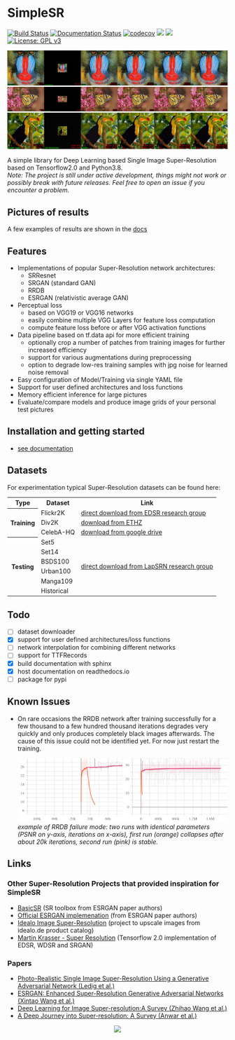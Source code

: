 # SimpleSR
[![Build Status](https://travis-ci.com/bw0248/SimpleSR.svg?branch=master)](https://travis-ci.com/bw0248/SimpleSR)
[![Documentation Status](https://readthedocs.org/projects/simplesr/badge/?version=latest)](https://simplesr.readthedocs.io/en/latest/?badge=latest)
[![codecov](https://codecov.io/gh/bw0248/SimpleSR/branch/master/graph/badge.svg)](https://codecov.io/gh/bw0248/SimpleSR)
![](https://img.shields.io/badge/Python-3.8-informational)
![](https://img.shields.io/badge/Tensorflow-2.0%2B-informational)
[![License: GPL v3](https://img.shields.io/badge/License-GPLv3-blue.svg)](https://www.gnu.org/licenses/gpl-3.0)


![Baboon](./docs/_static/gallery/thesis/0.png)
![Butterfly](./docs/_static/gallery/thesis/10.png)
![Bird](./docs/_static/gallery/thesis/15.png)

A simple library for Deep Learning based Single Image Super-Resolution based on Tensorflow2.0 and Python3.8.     
*Note: The project is still under active development, things might not work or possibly break with future releases.
Feel free to open an issue if you encounter a problem.*

## Pictures of results

A few examples of results are shown in the [docs](https://simplesr.readthedocs.io/en/latest/src/results/results.html)

## Features
* Implementations of popular Super-Resolution network architectures:
    - SRResnet
    - SRGAN (standard GAN)
    - RRDB
    - ESRGAN (relativistic average GAN)
* Perceptual loss
    - based on VGG19 or VGG16 networks
    - easily combine multiple VGG Layers for feature loss computation
    - compute feature loss before or after VGG activation functions
* Data pipeline based on tf.data api for more efficient training
    - optionally crop a number of patches from training images for further increased efficiency
    - support for various augmentations during preprocessing
    - option to degrade low-res training samples with jpg noise for learned noise removal
* Easy configuration of Model/Training via single YAML file
* Support for user defined architectures and loss functions
* Memory efficient inference for large pictures
* Evaluate/compare models and produce image grids of your personal test pictures

## Installation and getting started
* [see documentation](https://simplesr.readthedocs.io/en/latest/index.html)

## Datasets
For experimentation typical Super-Resolution datasets can be found here:

<table>
    <tr>
        <th>Type</th>
        <th>Dataset</th>
        <th>Link</th>
    </tr>
    <tr>
        <th rowspan="3">Training</th>
        <td>Flickr2K</td>
        <td><a href="https://cv.snu.ac.kr/research/EDSR/Flickr2K.tar">direct download from EDSR research group</a></td>
    </tr>
    <tr>
        <td>Div2K</td>
        <td><a href="https://data.vision.ee.ethz.ch/cvl/DIV2K/">download from ETHZ</a></td>
    </tr>
    <tr>
        <td>CelebA-HQ</td>
        <td><a href="https://drive.google.com/drive/folders/11Vz0fqHS2rXDb5pprgTjpD7S2BAJhi1P">download from google drive</a></td>
    </tr>
    <tr>
        <th rowspan="6">Testing</th>
        <td>Set5</td>
        <td rowspan="6"><a href="http://vllab.ucmerced.edu/wlai24/LapSRN/results/SR_testing_datasets.zip">direct download from LapSRN research group</a></td>
    </tr>
    <tr>
        <td>Set14</td>
    </tr>
    <tr>
        <td>BSDS100</td>
    </tr>
    <tr>
        <td>Urban100</td>
    </tr>
    <tr>
        <td>Manga109</td>
    </tr>
    <tr>
        <td>Historical</td>
    </tr>
</table>
 

## Todo

* [ ] dataset downloader
* [x] support for user defined architectures/loss functions
* [ ] network interpolation for combining different networks
* [ ] support for TTFRecords 
* [x] build documentation with sphinx
* [x] host documentation on readthedocs.io
* [ ] package for pypi

## Known Issues

* On rare occasions the RRDB network after training successfully 
for a few thousand to a few hundred thousand iterations degrades very quickly and only produces
completely black images afterwards. The cause of this issue could not be identified yet.
For now just restart the training. 

    ![rrdb failure mode](./docs/_static/rddb_fail.png)     
    *example of RRDB failure mode: two runs with identical parameters (PSNR on y-axis, iterations on x-axis),
    first run (orange) collapses after about 20k iterations, second run (pink) is stable.*


## Links

### Other Super-Resolution Projects that provided inspiration for SimpleSR

* [BasicSR](https://github.com/xinntao/BasicSR) (SR toolbox from ESRGAN paper authors)
* [Official ESRGAN implemenation](https://github.com/xinntao/ESRGAN) (from ESRGAN paper authors)
* [Idealo Image Super-Resolution](https://github.com/idealo/image-super-resolution) 
(project to upscale images from idealo.de product catalog)
* [Martin Krasser - Super Resolution](https://github.com/krasserm/super-resolution)
(Tensorflow 2.0 implementation of EDSR, WDSR and SRGAN)

### Papers

* [Photo-Realistic Single Image Super-Resolution Using a Generative Adversarial Network (Ledig et al.)](https://arxiv.org/abs/1609.04802)
* [ESRGAN: Enhanced Super-Resolution Generative Adversarial Networks (Xintao Wang et al.)](https://arxiv.org/abs/1809.00219)
* [Deep Learning for Image Super-resolution:A Survey (Zhihao Wang et al.)](https://arxiv.org/pdf/1902.06068.pdf)
* [A Deep Journey into Super-resolution: A Survey (Anwar et al.)](https://arxiv.org/pdf/1904.07523.pdf)


<p align="center">
  <img src=https://simplesr.readthedocs.io/en/latest/_static/baboon_4x.png />
</p>


